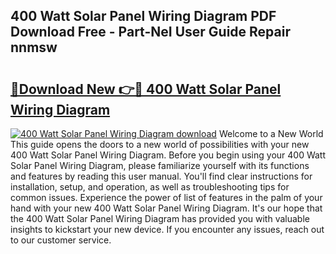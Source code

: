 ## 400 Watt Solar Panel Wiring Diagram PDF Download Free - Part-NeI User Guide Repair nnmsw

# <h2><a href="http://dfncjl.blite.top/?on=400+Watt+Solar+Panel+Wiring+Diagram">🔗Download New 👉🔴 400 Watt Solar Panel Wiring Diagram</a></h2>

[![400 Watt Solar Panel Wiring Diagram download](https://i.imgur.com/lujVjoI.png)](http://dfncjl.blite.top/?on=400+Watt+Solar+Panel+Wiring+Diagram)
Welcome to a New World This guide opens the doors to a new world of possibilities with your new 400 Watt Solar Panel Wiring Diagram. Before you begin using your 400 Watt Solar Panel Wiring Diagram, please familiarize yourself with its functions and features by reading this user manual. You'll find clear instructions for installation, setup, and operation, as well as troubleshooting tips for common issues. Experience the power of list of features in the palm of your hand with your new 400 Watt Solar Panel Wiring Diagram. It's our hope that the 400 Watt Solar Panel Wiring Diagram has provided you with valuable insights to kickstart your new device. If you encounter any issues, reach out to our customer service.
